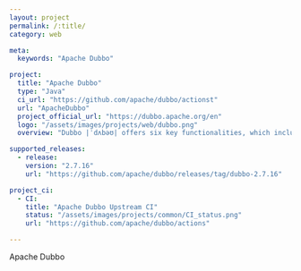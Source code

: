 ```yaml
---
layout: project
permalink: /:title/
category: web

meta:
  keywords: "Apache Dubbo"

project:
  title: "Apache Dubbo"
  type: "Java"
  ci_url: "https://github.com/apache/dubbo/actionst"
  url: "ApacheDubbo"
  project_official_url: "https://dubbo.apache.org/en"
  logo: "/assets/images/projects/web/dubbo.png"
  overview: "Dubbo |ˈdʌbəʊ| offers six key functionalities, which include transparent interface based RPC, intelligent load balancing, automatic service registration and discovery, high extensibility, runtime traffic routing, and visualized service governance."

supported_releases:
  - release:
    version: "2.7.16"
    url: "https://github.com/apache/dubbo/releases/tag/dubbo-2.7.16"

project_ci:
  - CI:
    title: "Apache Dubbo Upstream CI"
    status: "/assets/images/projects/common/CI_status.png"
    url: "https://github.com/apache/dubbo/actions"

---
```


<p>Apache Dubbo</p>
